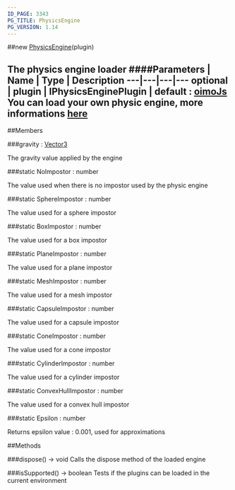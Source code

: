 ```yaml
---
ID_PAGE: 3343
PG_TITLE: PhysicsEngine
PG_VERSION: 1.14
---
```

##new [PhysicsEngine](page.php?p=3343)(plugin)

The physics engine loader
####Parameters
 | Name | Type | Description
---|---|---|---
optional | plugin | IPhysicsEnginePlugin | default : [oimoJs](http://lo-th.github.io/Oimo.js/) You can load your own physic engine, more informations [here](https://github.com/BabylonJS/Babylon.js/wiki/Adding-your-own-physics-engine-plugin-to-Babylon.js)
---

##Members

###gravity : [Vector3](page.php?p=3327)


The gravity value applied by the engine

###static NoImpostor : number


The value used when there is no impostor used by the physic engine

###static SphereImpostor : number


The value used for a sphere impostor

###static BoxImpostor : number


The value used for a box impostor

###static PlaneImpostor : number


The value used for a plane impostor

###static MeshImpostor : number


The value used for a mesh impostor

###static CapsuleImpostor : number


The value used for a capsule impostor

###static ConeImpostor : number


The value used for a cone impostor

###static CylinderImpostor : number


The value used for a cylinder impostor

###static ConvexHullImpostor : number


The value used for a convex hull impostor

###static Epsilon : number


Returns epsilon value : 0.001, used for approximations



##Methods

###dispose() &rarr; void
Calls the dispose method of the loaded engine


###isSupported() &rarr; boolean
Tests if the plugins can be loaded in the current environment

